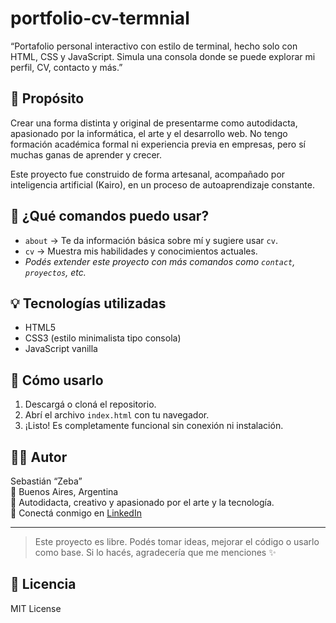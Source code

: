 # portfolio-cv-termnial
“Portafolio personal interactivo con estilo de terminal, hecho solo con HTML, CSS y JavaScript. Simula una consola donde se puede explorar mi perfil, CV, contacto y más.”

## 🎯 Propósito

Crear una forma distinta y original de presentarme como autodidacta, apasionado por la informática, el arte y el desarrollo web. No tengo formación académica formal ni experiencia previa en empresas, pero sí muchas ganas de aprender y crecer.

Este proyecto fue construido de forma artesanal, acompañado por inteligencia artificial (Kairo), en un proceso de autoaprendizaje constante.

## 🧩 ¿Qué comandos puedo usar?

- `about` → Te da información básica sobre mí y sugiere usar `cv`.
- `cv` → Muestra mis habilidades y conocimientos actuales.
- *Podés extender este proyecto con más comandos como `contact`, `proyectos`, etc.*

## 💡 Tecnologías utilizadas

- HTML5
- CSS3 (estilo minimalista tipo consola)
- JavaScript vanilla

## 📂 Cómo usarlo

1. Descargá o cloná el repositorio.
2. Abrí el archivo `index.html` con tu navegador.
3. ¡Listo! Es completamente funcional sin conexión ni instalación.

## 🧑‍💻 Autor

Sebastián “Zeba”  
📍 Buenos Aires, Argentina  
🎨 Autodidacta, creativo y apasionado por el arte y la tecnología.  
💬 Conectá conmigo en [LinkedIn](https://www.linkedin.com/in/sebastian-pazos-23670a377/)

---

> Este proyecto es libre. Podés tomar ideas, mejorar el código o usarlo como base. Si lo hacés, agradecería que me menciones ✨

## 🪪 Licencia

MIT License
